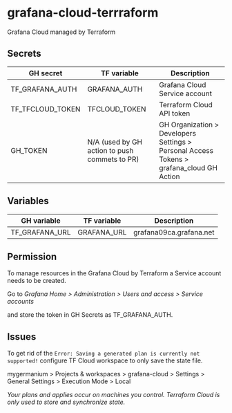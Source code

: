 # grafana-cloud-terrraform
Grafana Cloud managed by Terraform

## Secrets

| GH secret  | TF variable  | Description  |
|---|---|---|
| TF_GRAFANA_AUTH | GRAFANA_AUTH | Grafana Cloud Service account |
| TF_TFCLOUD_TOKEN | TFCLOUD_TOKEN | Terraform Cloud API token |
| GH_TOKEN | N/A (used by GH action to push commets to PR) |  GH Organization > Developers Settings > Personal Access Tokens > grafana_cloud GH Action |

## Variables

| GH variable  | TF variable  | Description  |
|---|---|---|
| TF_GRAFANA_URL | GRAFANA_URL  | grafana09ca.grafana.net  |


## Permission

To manage resources in the Grafana Cloud by Terraform a Service account needs to be created.

Go to *Grafana Home > Administration > Users and access > Service accounts*

and store the token in GH Secrets as TF_GRAFANA_AUTH.

## Issues


To get rid of the `Error: Saving a generated plan is currently not supported!` configure TF Cloud workspace to only save the state file.

mygermanium > Projects & workspaces > grafana-cloud > Settings > General Settings > Execution Mode > Local

*Your plans and applies occur on machines you control. Terraform Cloud is only used to store and synchronize state.*